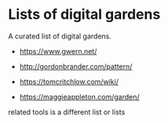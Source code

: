 # Lists of digital gardens

A curated list of digital gardens.

- https://www.gwern.net/
- http://gordonbrander.com/pattern/

- https://tomcritchlow.com/wiki/
- https://maggieappleton.com/garden/




related tools is a different list or lists